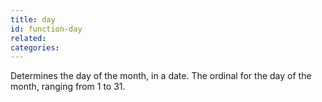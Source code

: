 ```yaml
---
title: day
id: function-day
related:
categories:
---
```


Determines the day of the month, in a date.
        The ordinal for the day of the month, ranging from 1 to 31.
